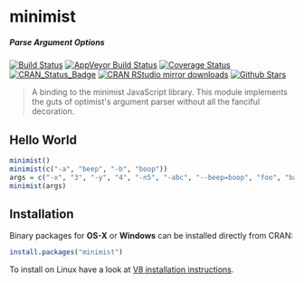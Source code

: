 # minimist

##### *Parse Argument Options*

[![Build Status](https://travis-ci.org/jeroen/minimist.svg?branch=master)](https://travis-ci.org/jeroen/minimist)
[![AppVeyor Build Status](https://ci.appveyor.com/api/projects/status/github/jeroen/minimist?branch=master&svg=true)](https://ci.appveyor.com/project/jeroen/minimist)
[![Coverage Status](https://codecov.io/github/jeroen/minimist/coverage.svg?branch=master)](https://codecov.io/github/jeroen/minimist?branch=master)
[![CRAN_Status_Badge](http://www.r-pkg.org/badges/version/minimist)](http://cran.r-project.org/package=minimist)
[![CRAN RStudio mirror downloads](http://cranlogs.r-pkg.org/badges/minimist)](http://cran.r-project.org/web/packages/minimist/index.html)
[![Github Stars](https://img.shields.io/github/stars/jeroen/minimist.svg?style=social&label=Github)](https://github.com/jeroen/minimist)

> A binding to the minimist JavaScript library. This module implements
  the guts of optimist's argument parser without all the fanciful decoration.
  
## Hello World

```r
minimist()
minimist(c("-a", "beep", "-b", "boop"))
args = c("-x", "3", "-y", "4", "-n5", "-abc", "--beep=boop", "foo", "bar", "baz")
minimist(args)
```

## Installation

Binary packages for __OS-X__ or __Windows__ can be installed directly from CRAN:

```r
install.packages("minimist")
```

To install on Linux have a look at [V8 installation instructions](https://github.com/jeroen/v8#installation).
